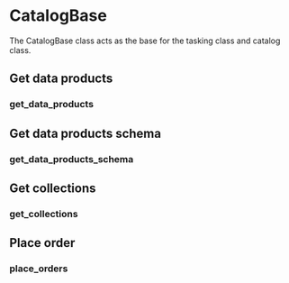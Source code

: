 # CatalogBase

The CatalogBase class acts as the base for the tasking class and catalog class.

## Get data products

### get_data_products

## Get data products schema

### get_data_products_schema

## Get collections

### get_collections

## Place order

### place_orders